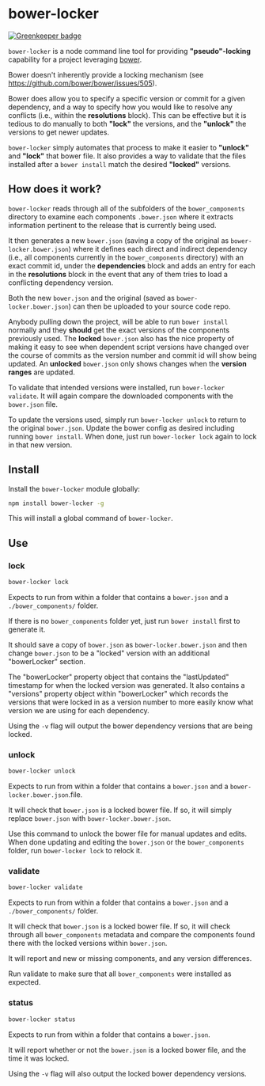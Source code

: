 # bower-locker

[![Greenkeeper badge](https://badges.greenkeeper.io/UdeS-STI/bower-locker.svg)](https://greenkeeper.io/)

`bower-locker` is a node command line tool for providing **"pseudo"-locking** capability for a project leveraging
[bower](https://bower.io/).

Bower doesn't inherently provide a locking mechanism (see https://github.com/bower/bower/issues/505).  

Bower does allow you to specify a specific version or commit for a given dependency, and a way to specify how you would like to resolve any conflicts (i.e., within the **resolutions** block).  This can be effective but it is tedious to do manually to both **"lock"** the versions, and the **"unlock"** the versions to get newer updates.

`bower-locker` simply automates that process to make it easier to **"unlock"** and **"lock"** that bower file.  It also provides a way to validate that the files installed after a `bower install` match the desired **"locked"** versions.

## How does it work?

`bower-locker` reads through all of the subfolders of the `bower_components` directory to examine each components `.bower.json` where it extracts information pertinent to the release that is currently being used.

It then generates a new `bower.json` (saving a copy of the original as `bower-locker.bower.json`) where it defines each direct and indirect dependency (i.e., all components currently in the `bower_components` directory) with an exact commit id, under the **dependencies** block and adds an entry for each in the **resolutions** block in the event that any of them tries to load a conflicting dependency version.

Both the new `bower.json` and the original (saved as `bower-locker.bower.json`) can then be uploaded to your source code repo.

Anybody pulling down the project, will be able to run `bower install` normally and they **should** get the exact versions of the components previously used.  The **locked** `bower.json` also has the nice property of making it easy to see when dependent script versions have changed over the course of commits as the version number and commit id will show being updated.  An **unlocked** `bower.json` only shows changes when the **version ranges** are updated.

To validate that intended versions were installed, run `bower-locker validate`.  It will again compare the downloaded components with the `bower.json` file.

To update the versions used, simply run `bower-locker unlock` to return to the original `bower.json`.  Update the bower config as desired including running `bower install`.  When done, just run `bower-locker lock` again to lock in that new version.

## Install

Install the `bower-locker` module globally:

```bash
npm install bower-locker -g
```

This will install a global command of `bower-locker`.

## Use

### lock
```bash
bower-locker lock 
```
Expects to run from within a folder that contains a `bower.json` and a `./bower_components/` folder.

If there is no `bower_components` folder yet, just run `bower install` first to generate it.

It should save a copy of `bower.json` as `bower-locker.bower.json` and then change `bower.json` to be a "locked" version with an additional "bowerLocker" section.  

The "bowerLocker" property object that contains the "lastUpdated" timestamp for when the locked version was generated.  It also contains a "versions" property object within "bowerLocker" which records the versions that were locked in as a version number to more easily know what version we are using for each dependency.

Using the `-v` flag will output the bower dependency versions that are being locked.

### unlock
```bash
bower-locker unlock 
```
Expects to run from within a folder that contains a `bower.json` and a `bower-locker.bower.json`.file.

It will check that `bower.json` is a locked bower file.  If so, it will simply replace `bower.json` with `bower-locker.bower.json`.

Use this command to unlock the bower file for manual updates and edits.  When done updating and editing the `bower.json` or the `bower_components` folder, run `bower-locker lock` to relock it.

### validate
```bash
bower-locker validate 
```
Expects to run from within a folder that contains a `bower.json` and a `./bower_components/` folder.

It will check that `bower.json` is a locked bower file.  If so, it will check through all `bower_components` metadata and compare the components found there with the locked versions within `bower.json`.

It will report and new or missing components, and any version differences.

Run validate to make sure that all `bower_components` were installed as expected.

### status
```bash
bower-locker status 
```
Expects to run from within a folder that contains a `bower.json`.

It will report whether or not the `bower.json` is a locked bower file, and the time it was locked.

Using the `-v` flag will also output the locked bower dependency versions.
